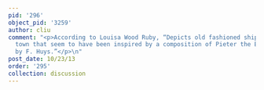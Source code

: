 ```yaml
---
pid: '296'
object_pid: '3259'
author: cliu
comment: "<p>According to Louisa Wood Ruby, “Depicts old fashioned ships and a foreign
  town that seem to have been inspired by a composition of Pieter the Elder’s engraved
  by F. Huys.”</p>\n"
post_date: 10/23/13
order: '295'
collection: discussion
---
```

